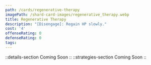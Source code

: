 ```yaml
---
path: /cards/regenerative-therapy
imagePath: /shard-card-images/regenerative_therapy.webp
title: Regenerative Therapy
description: "[Disengage]: Regain HP slowly."
cost: '4'
offenseRating: 0
defenseRating: 0
tags:
---
```

::details-section
Coming Soon
::
::strategies-section
Coming Soon
::